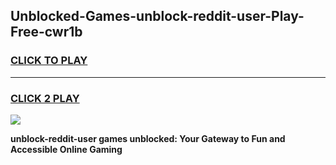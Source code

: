 
## Unblocked-Games-unblock-reddit-user-Play-Free-cwr1b
<h3>
<a href="https://premium76.site?title=unblock-reddit-user&ref=18A1">CLICK TO PLAY</a></h3>
<hr>

<h3>
<a href="https://premium76.site?title=unblock-reddit-user&ref=18A1">CLICK 2 PLAY</a>
  
</h3>

<a href="https://premium76.site?title=unblock-reddit-user&ref=18A1"><img src="https://clearcache.store/games.png"></a>


**unblock-reddit-user games unblocked: Your Gateway to Fun and Accessible Online Gaming**
